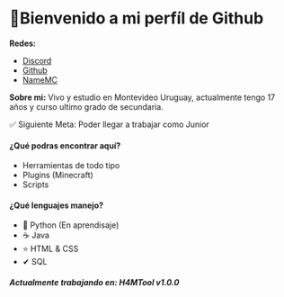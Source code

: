 # **👋Bienvenido a mi perfíl de Github**
**Redes:**
- [Discord](https://discord.gg/BaStk83sPu "Discord")
- [Github](https://github.com/SuccessCod3 "Github")
- [NameMC](http://es.namemc.com/anytown "NameMC")

**Sobre mi:**
Vivo y estudio en Montevideo Uruguay, actualmente tengo 17 años y curso ultimo grado de secundaria.

✅ Siguiente Meta: Poder llegar a trabajar como Junior

#### **¿Qué podras encontrar aquí?**
- Herramientas de todo tipo
- Plugins (Minecraft)
- Scripts

#### ¿Qué lenguajes manejo?
- 🐍 Python (En aprendisaje)
- ☕ Java
- ⭐ HTML & CSS
- ✔ SQL

##### **Actualmente trabajando en: H4MTool v1.0.0**
